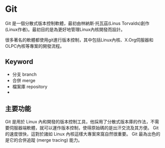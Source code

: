 # Git

Git 是一個分散式版本控制軟體，最初由林納斯·托瓦茲(Linus Torvalds)創作(Linux作者)。最初目的是為更好地管理Linux內核開發而設計。

很多著名的軟體都使用git進行版本控制，其中包括Linux內核、X.Org伺服器和OLPC內核等專案的開發流程。

## Keyword

+ 分支 branch
+ 合併 merge
+ 檔案庫 repository
+ 

## 主要功能

Git 是用於 Linux 內和開發的版本控制工具，他採用了分散式版本庫的作法，不需要伺服器端軟體，就可以運作版本控制，使得原始碼的是出汗交流及其方便。 Git 的速度很快，這對於諸如 Linux 內核這樣大專案來窩自然很重要。 Git 最為出色的是它的合併追蹤 (merge tracing) 能力。
